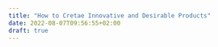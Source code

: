```yaml
---
title: "How to Cretae Innovative and Desirable Products"
date: 2022-08-07T09:56:55+02:00
draft: true
---
```


